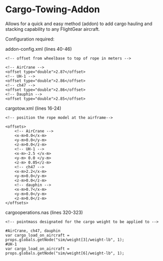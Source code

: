 # Cargo-Towing-Addon
Allows for a quick and easy method (addon) to add cargo hauling and stacking capability to any FlightGear aircraft.

Configuration required:

addon-config.xml
(lines 40-46)

    <!-- offset from wheelbase to top of rope in meters -->

    <!-- AirCrane -->
    <offset type="double">2.87</offset>
    <!-- UH-1 -->
    <offset type="double">2.86</offset>
    <!-- ch47 -->
    <offset type="double">2.86</offset>
    <!-- Dauphin -->
    <offset type="double">2.85</offset>

cargotow.xml
(lines 16-24)

    <!-- position the rope model at the airframe-->

    <offsets>
        <!-- AirCrane -->
        <x-m>0.0</x-m>
        <y-m>0.0</y-m>
        <z-m>0.0</z-m>
        <!-- UH-1 -->
        <x-m>-2.5 </x-m>
        <y-m> 0.0 </y-m>
        <z-m> 0.05</z-m>
        <!-- ch47 -->
        <x-m>2.2</x-m>
        <y-m>0.0</y-m>
        <z-m>0.0</z-m>
        <!-- dauphin -->
        <x-m>0.7</x-m>
        <y-m>0.0</y-m>
        <z-m>0.0</z-m>
    </offsets>

cargooperations.nas
(lines 320-323)

    <!-- pointmass designated for the cargo weight to be applied to -->

    #AirCrane, ch47, dauphin
    var cargo_load_on_aircraft = props.globals.getNode("sim/weight[3]/weight-lb", 1);
    #UH-1
    var cargo_load_on_aircraft = props.globals.getNode("sim/weight[6]/weight-lb", 1);


